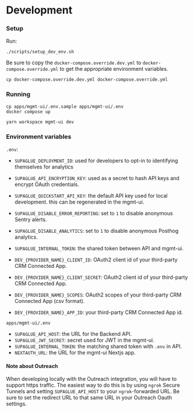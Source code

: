 # Development

### Setup

Run:
```shell
./scripts/setup_dev_env.sh
```

Be sure to copy the `docker-compose.override.dev.yml` to `docker-compose.override.yml` to get the appropriate environment variables.

```shell
cp docker-compose.override.dev.yml docker-compose.override.yml
```

### Running

```shell
cp apps/mgmt-ui/.env.sample apps/mgmt-ui/.env
docker compose up

yarn workspace mgmt-ui dev
```

### Environment variables

`.env`:

- `SUPAGLUE_DEPLOYMENT_ID`: used for developers to opt-in to identifying themselves for analytics
- `SUPAGLUE_API_ENCRYPTION_KEY`: used as a secret to hash API keys and encrypt OAuth credentials.
- `SUPAGLUE_QUICKSTART_API_KEY`: the default API key used for local development. this can be regenerated in the mgmt-ui.
- `SUPAGLUE_DISABLE_ERROR_REPORTING`: set to `1` to disable anonymous Sentry alerts.
- `SUPAGLUE_DISABLE_ANALYTICS`: set to `1` to disable anonymous Posthog analytics.
- `SUPAGLUE_INTERNAL_TOKEN`: the shared token between API and mgmt-ui.

- `DEV_{PROVIDER_NAME}_CLIENT_ID`: OAuth2 client id of your third-party CRM Connected App.
- `DEV_{PROVIDER_NAME}_CLIENT_SECRET`: OAuth2 client id of your third-party CRM Connected App.
- `DEV_{PROVIDER_NAME}_SCOPES`: OAuth2 scopes of your third-party CRM Connected App (csv format).
- `DEV_{PROVIDER_NAME}_APP_ID`: your third-party CRM Connected App id.

`apps/mgmt-ui/.env`

- `SUPAGLUE_API_HOST`: the URL for the Backend API.
- `SUPAGLUE_JWT_SECRET`: secret used for JWT in the mgmt-ui.
- `SUPAGLUE_INTERNAL_TOKEN`: the matching shared token with `.env` in API.
- `NEXTAUTH_URL`: the URL for the mgmt-ui Nextjs app.

#### Note about Outreach

When developing locally with the Outreach integration, you will have to support https traffic. The easiest way to do this is by using `ngrok` Secure Tunnels and setting  `SUPAGLUE_API_HOST` to your `ngrok`-forwarded URL. Be sure to set the redirect URL to that same URL in your Outreach Oauth settings.
